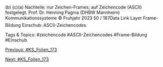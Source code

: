 (b)
(c)(a)
Nachteile: nur Zeichen-Frames; auf Zeichencode (ASCII) festgelegt.
Prof. Dr. Henning Pagnia (DHBW Mannheim) Kommunikationssysteme © Fruhjahr 2023 50 / 187Data Link Layer Frame-Bildung
Einschub: ASCII-Zeichencodes

   Tags & Topics:
   #zeichencode
   #ASCII-Zeichencodes
   #Frame-Bildung
   #Einschub

[Previous: #KS_Folien_173](KS_Folien_173.md)

[Next: #KS_Folien_173](KS_Folien_173.md)